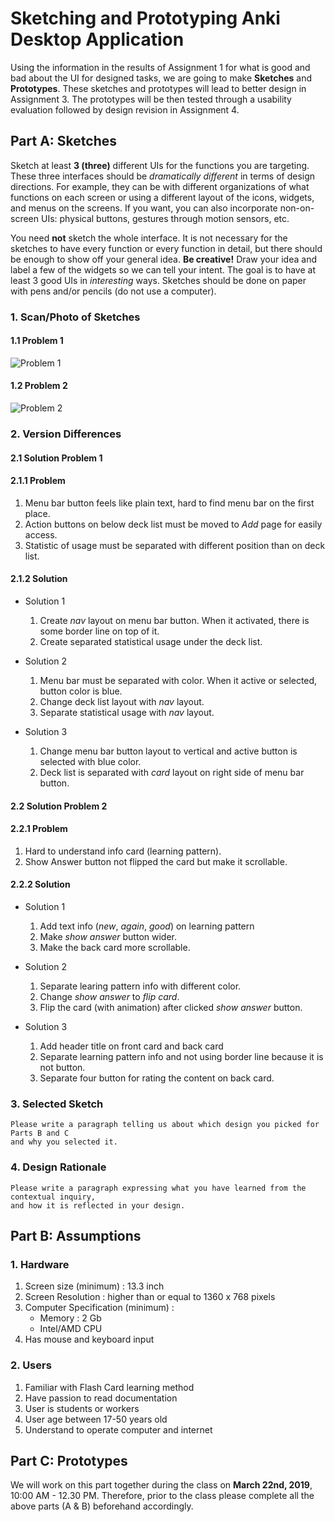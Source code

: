 # Sketching and Prototyping Anki Desktop Application

Using the information in the results of Assignment 1 for what is good and bad about the UI for designed tasks, we are going to make **Sketches** and **Prototypes**. These sketches and prototypes will lead to better design in Assignment 3. The prototypes will be then tested through a usability evaluation followed by design revision in Assignment 4.

## Part A: Sketches

Sketch at least **3 (three)** different UIs for the functions you are targeting. These three interfaces should be _dramatically different_ in terms of design directions. For example, they can be with different organizations of what functions on each screen or using a different layout of the icons, widgets, and menus on the screens. If you want, you can also incorporate non-on-screen UIs: physical buttons, gestures through motion sensors, etc.

You need **not** sketch the whole interface. It is not necessary for the sketches to have every function or every function in detail, but there should be enough to show off your general idea. **Be creative!** Draw your idea and label a few of the widgets so we can tell your intent. The goal is to have at least 3 good UIs in *interesting* ways. Sketches should be done on paper with pens and/or pencils (do not use a computer).

### 1. Scan/Photo of Sketches

#### 1.1 Problem 1

![Problem 1](images/problem-1.png)

#### 1.2 Problem 2

![Problem 2](images/problem-2.png)

### 2. Version Differences

#### 2.1 Solution Problem 1

#### 2.1.1 Problem

1. Menu bar button feels like plain text, hard to find menu bar on the first place.
2. Action buttons on below deck list must be moved to _Add_ page for easily access.
3. Statistic of usage must be separated with different position than on deck list.

#### 2.1.2 Solution

* Solution 1
    1. Create _nav_ layout on menu bar button. When it activated, there is some border line on top of it.
    2. Create separated statistical usage under the deck list.

* Solution 2
    1. Menu bar must be separated with color. When it active or selected, button color is blue.
    2. Change deck list layout with _nav_ layout.
    3. Separate statistical usage with _nav_ layout.

* Solution 3
    1. Change menu bar button layout to vertical and active button is selected with blue color.
    2. Deck list is separated with _card_ layout on right side of menu bar button.

#### 2.2 Solution Problem 2

#### 2.2.1 Problem

1. Hard to understand info card (learning pattern).
2. Show Answer button not flipped the card but make it scrollable.

#### 2.2.2 Solution

* Solution 1
    1. Add text info (_new_, _again_, _good_) on learning pattern
    2. Make _show answer_ button wider.
    3. Make the back card more scrollable.

* Solution 2
    1. Separate learing pattern info with different color.
    2. Change _show answer_ to _flip card_.
    3. Flip the card (with animation) after clicked _show answer_ button.

* Solution 3
    1. Add header title on front card and back card
    2. Separate learning pattern info and not using border line because it is not button.
    3. Separate four button for rating the content on back card.

### 3. Selected Sketch

```
Please write a paragraph telling us about which design you picked for Parts B and C 
and why you selected it.
```

### 4. Design Rationale
```
Please write a paragraph expressing what you have learned from the contextual inquiry, 
and how it is reflected in your design.
```

## Part B: Assumptions

### 1. Hardware

1. Screen size (minimum) : 13.3 inch
2. Screen Resolution : higher than or equal to 1360 x 768 pixels
3. Computer Specification (minimum) :
    * Memory : 2 Gb
    * Intel/AMD CPU
4. Has mouse and keyboard input

### 2. Users

1. Familiar with Flash Card learning method
2. Have passion to read documentation
3. User is students or workers
4. User age between 17-50 years old
5. Understand to operate computer and internet

## Part C: Prototypes

We will work on this part together during the class on **March 22nd, 2019**, 10:00 AM - 12.30 PM. Therefore, prior to the class please complete all the above parts (A & B) beforehand accordingly.
